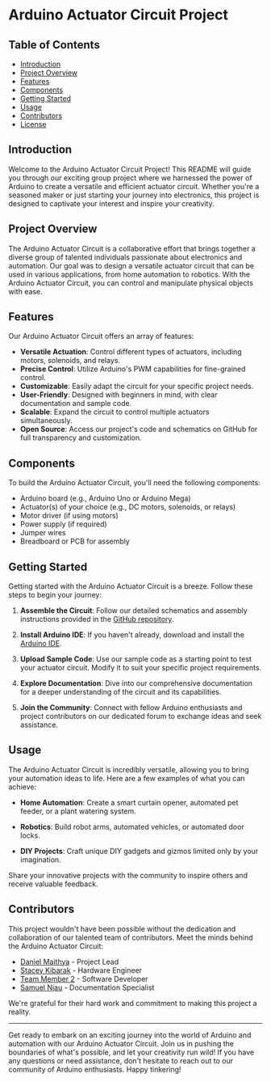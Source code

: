 # Arduino Actuator Circuit Project

## Table of Contents
- [Introduction](#introduction)
- [Project Overview](#project-overview)
- [Features](#features)
- [Components](#components)
- [Getting Started](#getting-started)
- [Usage](#usage)
- [Contributors](#contributors)
- [License](#license)

## Introduction

Welcome to the Arduino Actuator Circuit Project! This README will guide you through our exciting group project where we harnessed the power of Arduino to create a versatile and efficient actuator circuit. Whether you're a seasoned maker or just starting your journey into electronics, this project is designed to captivate your interest and inspire your creativity.

## Project Overview

The Arduino Actuator Circuit is a collaborative effort that brings together a diverse group of talented individuals passionate about electronics and automation. Our goal was to design a versatile actuator circuit that can be used in various applications, from home automation to robotics. With the Arduino Actuator Circuit, you can control and manipulate physical objects with ease.

## Features

Our Arduino Actuator Circuit offers an array of features:

- **Versatile Actuation**: Control different types of actuators, including motors, solenoids, and relays.
- **Precise Control**: Utilize Arduino's PWM capabilities for fine-grained control.
- **Customizable**: Easily adapt the circuit for your specific project needs.
- **User-Friendly**: Designed with beginners in mind, with clear documentation and sample code.
- **Scalable**: Expand the circuit to control multiple actuators simultaneously.
- **Open Source**: Access our project's code and schematics on GitHub for full transparency and customization.

## Components

To build the Arduino Actuator Circuit, you'll need the following components:

- Arduino board (e.g., Arduino Uno or Arduino Mega)
- Actuator(s) of your choice (e.g., DC motors, solenoids, or relays)
- Motor driver (if using motors)
- Power supply (if required)
- Jumper wires
- Breadboard or PCB for assembly

## Getting Started

Getting started with the Arduino Actuator Circuit is a breeze. Follow these steps to begin your journey:

1. **Assemble the Circuit**: Follow our detailed schematics and assembly instructions provided in the [GitHub repository](https://github.com/your-repo-link).

2. **Install Arduino IDE**: If you haven't already, download and install the [Arduino IDE](https://www.arduino.cc/en/software).

3. **Upload Sample Code**: Use our sample code as a starting point to test your actuator circuit. Modify it to suit your specific project requirements.

4. **Explore Documentation**: Dive into our comprehensive documentation for a deeper understanding of the circuit and its capabilities.

5. **Join the Community**: Connect with fellow Arduino enthusiasts and project contributors on our dedicated forum to exchange ideas and seek assistance.

## Usage

The Arduino Actuator Circuit is incredibly versatile, allowing you to bring your automation ideas to life. Here are a few examples of what you can achieve:

- **Home Automation**: Create a smart curtain opener, automated pet feeder, or a plant watering system.

- **Robotics**: Build robot arms, automated vehicles, or automated door locks.

- **DIY Projects**: Craft unique DIY gadgets and gizmos limited only by your imagination.

Share your innovative projects with the community to inspire others and receive valuable feedback.

## Contributors

This project wouldn't have been possible without the dedication and collaboration of our talented team of contributors. Meet the minds behind the Arduino Actuator Circuit:

- [Daniel Maithya](https://github.com/tronics-danny) - Project Lead
- [Stacey Kibarak](https://github.com/Stacy2021) - Hardware Engineer
- [Team Member 2](https://github.com/team-member-2-link) - Software Developer
- [Samuel Njau](https://github.com/SAMUELMUCHIRI) - Documentation Specialist

We're grateful for their hard work and commitment to making this project a reality.



---

Get ready to embark on an exciting journey into the world of Arduino and automation with our Arduino Actuator Circuit. Join us in pushing the boundaries of what's possible, and let your creativity run wild! If you have any questions or need assistance, don't hesitate to reach out to our community of Arduino enthusiasts. Happy tinkering!